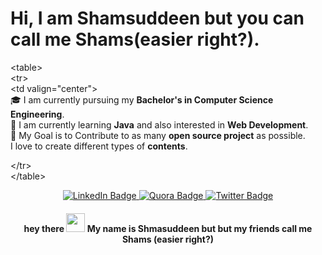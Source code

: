 # Hi, I am Shamsuddeen but you can call me Shams(easier right?).  
<span class="hljs-tag"><<span class="hljs-name">table</span>></span>  
<span class="hljs-tag"><<span class="hljs-name">tr</span>></span>  
  <span class="hljs-tag"><<span class="hljs-name">td</span> <span class="hljs-attr">valign</span>=<span class="hljs-string">"center"</span>></span>  
    🎓 I am currently pursuing my **Bachelor's in Computer Science Engineering**.  
    🌱 I am currently learning **Java** and also interested in **Web Development**.  
    🎯 My Goal is to Contribute to as many **open source project** as possible.  
     I love to create different types of **contents**.  

<span class="hljs-tag"></<span class="hljs-name">tr</span>></span>  
<span class="hljs-tag"></<span class="hljs-name">table</span>></span>  

<div id="badges" align="center">
  <a target="_blank" href="https://www.linkedin.com/in/shamsuddeen-abdulkadir-319b7288">
    <img src="https://img.shields.io/badge/LinkedIn-blue?style=for-the-badge&logo=linkedin&logoColor=white" alt="LinkedIn Badge"/>
  </a>
  <a target="_blank" href="https://www.quora.com/profile/Shamsuddeen-Abdulkadir">
    <img src="https://img.shields.io/badge/Quora-red?logo=quora&logoColor=white&style=for-the-badge" alt="Quora Badge"/>
  </a>
  <a target="_blank" href="https://twitter.com/_eldeeno">
    <img src="https://img.shields.io/badge/Twitter-blue?style=for-the-badge&logo=twitter&logoColor=white" alt="Twitter Badge"/>
  </a>
  <div>
    <img src="https://komarev.com/ghpvc/?username=eldeeno&style=flat-square&color=blue" alt=""/>
  </div>
 
  <h4>
    hey there
    <img src="https://media.giphy.com/media/hvRJCLFzcasrR4ia7z/giphy.gif" width="30px"/> My name is Shmasuddeen but but my friends call me Shams (easier right?)
  </h1>
</div>
